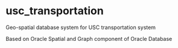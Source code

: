 # usc_transportation
Geo-spatial database system for USC transportation system

Based on Oracle Spatial and Graph component of Oracle Database